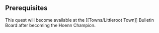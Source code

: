 ## Prerequisites

This quest will become available at the [[Towns/Littleroot Town]] Bulletin Board after becoming the Hoenn Champion.